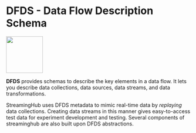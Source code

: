 # DFDS - Data Flow Description Schema

<img src="https://i.imgur.com/xSieE3V.png" height="100px">

**DFDS** provides schemas to describe the key elements in a data flow.
It lets you describe data collections, data sources, data streams, and data transformations.

StreamingHub uses DFDS metadata to mimic real-time data by *replaying* data collections.
Creating data streams in this manner gives easy-to-access test data for experiment development and testing.
Several components of streaminghub are also built upon DFDS abstractions.
